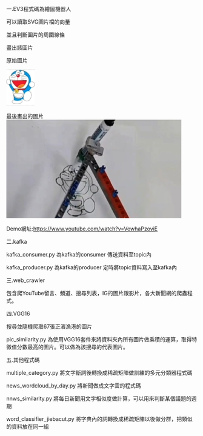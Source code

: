 一.EV3程式碼為繪圖機器人

可以讀取SVG圖片檔的向量

並且判斷圖片的周圍線條

畫出該圖片

原始圖片

![images](https://github.com/valosz66666/PythonCode/blob/master/images/EV3.PNG)

最後畫出的圖片
![images](https://github.com/valosz66666/PythonCode/blob/master/images/EV3%E6%88%90%E5%93%81.PNG)

Demo網址:https://www.youtube.com/watch?v=VowhaPzoviE

二.kafka

kafka_consumer.py 為kafka的consumer 傳送資料至topic內

kafka_producer.py 為kafka的producer 定時將topic資料寫入至kafka內

三.web_crawler

包含爬YouTube留言、頻道、搜尋列表，IG的圖片跟影片，各大新聞網的爬蟲程式。


四.VGG16

搜尋並隨機爬取67張正濱漁港的圖片

pic_similarity.py 為使用VGG16套件來將資料夾內所有圖片做乘積的運算，取得特徵值分數最高的圖片。可以做為該搜尋的代表圖片。


五.其他程式碼

multiple_category.py 將文字斷詞後轉換成稀疏矩陣做訓練的多元分類器程式碼

news_wordcloud_by_day.py 將新聞做成文字雲的程式碼

nnws_similarity.py 將每日新聞用文字相似度做計算，可以用來判斷某個議題的週期

word_classifier_jiebacut.py 將字典內的詞轉換成稀疏矩陣以後做分群，把類似的資料放在同一組

